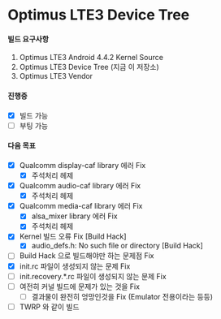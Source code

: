 # Optimus LTE3 Device Tree
#### 빌드 요구사항
1. Optimus LTE3 Android 4.4.2 Kernel Source
2. Optimus LTE3 Device Tree (지금 이 저장소)
3. Optimus LTE3 Vendor

#### 진행중
- [x] 빌드 가능
- [ ] 부팅 가능

#### 다음 목표

- [x] Qualcomm display-caf library 에러 Fix
  - [x] 주석처리 헤제
- [x] Qualcomm audio-caf library 에러 Fix
  - [x] 주석처리 헤제
- [x] Qualcomm media-caf library 에러 Fix
  - [x] alsa_mixer library 에러 Fix
  - [x] 주석처리 헤제
- [x] Kernel 빌드 오류 Fix [Build Hack]
  - [x] audio_defs.h: No such file or directory [Build Hack]
- [ ] Build Hack 으로 빌드해야만 하는 문제점 Fix
- [x] init.rc 파일이 생성되지 않는 문제 Fix
- [ ] init.recovery.*.rc 파일이 생성되지 않는 문제 Fix
- [ ] 여전히 커널 빌드에 문제가 있는 것을 Fix
  - [ ] 결과물이 완전히 엉망인것을 Fix (Emulator 전용이라는 등등)
- [ ] TWRP 와 같이 빌드